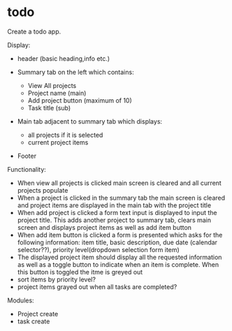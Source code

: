 # todo

Create a todo app.

Display:
- header (basic heading,info etc.)

- Summary tab on the left which contains:
    - View All projects
    - Project name (main)
    - Add project button (maximum of 10)
    - Task title (sub)

- Main tab adjacent to summary tab which displays:
    - all projects if it is selected
    - current project items

- Footer 

Functionality:
- When view all projects is clicked main screen is cleared and all current projects populate
- When a project is clicked in the summary tab the main screen is cleared and project items are displayed in the main tab with the project title
- When add project is clicked a form text input is displayed to input the project title. This adds another project to summary tab, clears main screen and displays project items as well as add item button
- When add item button is clicked a form is presented which asks for the following information: item title, basic description, due date (calendar selector??), priority level(dropdown selection form item)
- The displayed project item should display all the requested information as well as a toggle button to indicate when an item is complete. When this button is toggled the itme is greyed out
- sort items by priority level?
- project items grayed out when all tasks are completed?

Modules:
- Project create
- task create